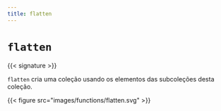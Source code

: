 ```yaml
---
title: flatten
---
```


# `flatten`

{{< signature >}}

`flatten` cria uma coleção usando os elementos das subcoleções desta coleção.

{{< figure src="images/functions/flatten.svg" >}}
